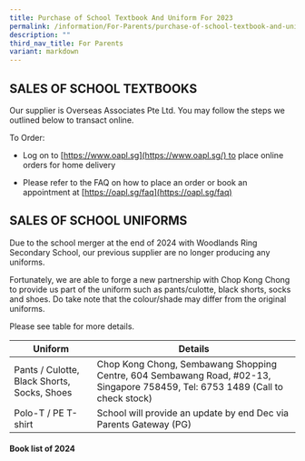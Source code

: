 ```yaml
---
title: Purchase of School Textbook And Uniform For 2023
permalink: /information/For-Parents/purchase-of-school-textbook-and-uniform-for-2023/
description: ""
third_nav_title: For Parents
variant: markdown
---
```


SALES OF SCHOOL TEXTBOOKS
-------------------------

Our supplier is Overseas Associates Pte Ltd. You may follow the steps we outlined below to transact online.  
  
To Order:  

*   Log on to [https://www.oapl.sg](https://www.oapl.sg/) to place online orders for home delivery 
    
*   Please refer to the FAQ on how to place an order or book an appointment at [https://oapl.sg/faq](https://oapl.sg/faq)

  

SALES OF SCHOOL UNIFORMS
------------------------

   

Due to the school merger at the end of 2024 with Woodlands Ring Secondary School, our previous supplier are no longer producing any uniforms.

Fortunately, we are able to forge a new partnership with Chop Kong Chong to provide us part of the uniform such as pants/culotte, black shorts, socks and shoes. Do take note that the colour/shade may differ from the original uniforms.

Please see table for more details.

| **Uniform**                                       | **Details**                                                         |
|-----------------------------------------------|-----------------------------------------------------------------|
| Pants / Culotte, Black Shorts, Socks, Shoes    | Chop Kong Chong, Sembawang Shopping Centre, 604 Sembawang Road, #02-13, Singapore 758459, Tel: 6753 1489 (Call to check stock) |
| Polo-T / PE T-shirt                            | School will provide an update by end Dec via Parents Gateway (PG) |



#### Book list of 2024

